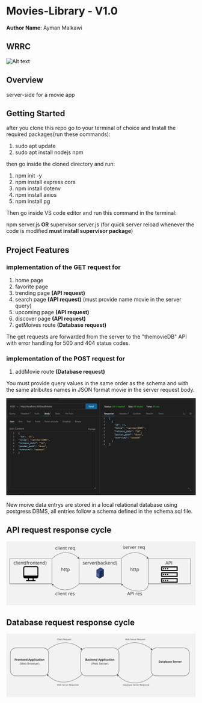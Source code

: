 # Movies-Library - V1.0

**Author Name**: Ayman Malkawi

## WRRC
![Alt text](https://davisgitonga.dev/_next/image?url=%2F_next%2Fstatic%2Fmedia%2Fbanner.aa762b2d.png&w=3840&q=75)

## Overview
server-side for a movie app
## Getting Started
after you clone this repo go to your terminal of choice and Install the required packages(run these commands):
1. sudo apt update
2. sudo apt install nodejs npm



then go inside the cloned directory and run:
1. npm init -y
2. npm install express cors
3. npm install dotenv
4. npm install axios
5. npm install pg


Then go inside VS code editor and run this command in the terminal:


npm server.js **OR** supervisor server.js (for quick server reload whenever the code is modified **must install supervisor package**)
## Project Features
### implementation of the GET request for 
1. home page
2. favorite page 
3. trending page **(API request)**
4. search page **(API request)** (must provide name movie in the server query)
5. upcoming page **(API request)**
6. discover page **(API request)**
7. getMoives route **(Database request)**

The get requests are forwarded from the server to the "themovieDB" API
with error handling for 500 and 404 status codes.

### implementation of the POST request for
1. addMovie route **(Database request)** 

You must provide query values in the same order as the schema and with the same atributes names in JSON format movie in the server request body.

![Alt text](./assets/images/Screenshot%202023-03-23%20144016.png)

New moive data entrys are stored in a local relational database using postgress DBMS, all entries follow a schema defined in the schema.sql file.
## API request response cycle
![Alt text](./assets/images/Screenshot%202023-03-21%20170838.png)

## Database request response cycle
![Alt text](./assets/images/Screenshot%202023-03-23%20142746.png)
